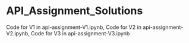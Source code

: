 # API_Assignment_Solutions

Code for V1 in api-assignment-V1.ipynb, 
Code for V2 in api-assignment-V2.ipynb, 
Code for V3 in api-assignment-V3.ipynb
